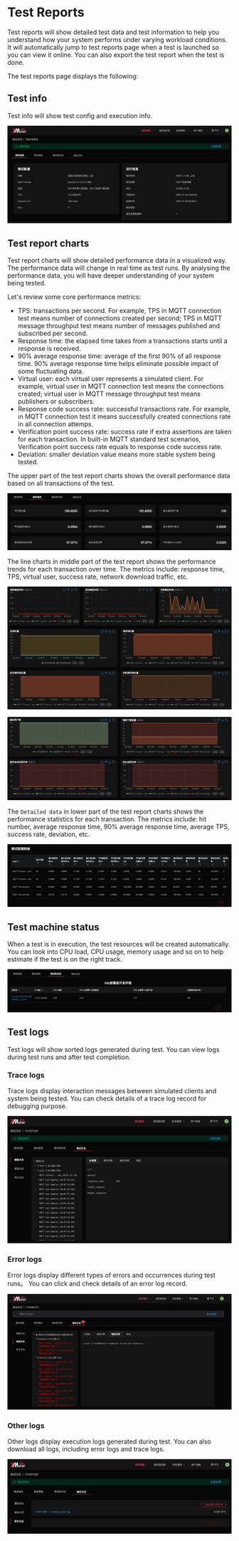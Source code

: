 # Test Reports

Test reports will show detailed test data and test information to help you understand how your system performs under varying workload conditions. It will automatically jump to test reports page when a test is launched so you can view it online. You can also export the test report when the test is done. 

The test reports page displays the following:

## Test info

Test info will show test config and execution info.

![test-info](../_assets/test_info.png)

## Test report charts

Test report charts will show detailed performance data in a visualized way. The performance data will change in real time as test runs. By analysing the performance data, you will have deeper understanding of your system being tested.

Let's review some core performance metrics: 

- TPS: transactions per second. For example, TPS in MQTT connection test means number of connections created per second; TPS in MQTT message throughput test means number of messages published and subscribed per second.
- Response time: the elapsed time takes from a transactions starts until a response is received.  
- 90% average response time: average of the first 90% of all response time. 90% average response time helps eliminate possible impact of some fluctuating data.
- Virtual user: each virtual user represents a simulated client. For example, virtual user in MQTT connection test means the connections created; virtual user in MQTT message throughput test means publishers or subscribers.
- Response code success rate: successful transactions rate. For example, in MQTT connection test it means successfully created connections rate in all connection attemps.
- Verification point success rate: success rate if extra assertions are taken for each transaction. In built-in MQTT standard test scenarios, Verification point success rate equals to response code success rate.
- Deviation: smaller deviation value means more stable system being tested.

The upper part of the test report charts shows the overall performance data based on all transactions of the test.

![test-overall](../_assets/test_overall.png)

The line charts in middle part of the test report shows the performance trends for each transaction over time. The metrics include: response time, TPS, virtual user, success rate, network download traffic, etc.

![test-charts](../_assets/test_charts_1.png)

![test-charts](../_assets/test_charts_2.png)

The `Detailed data` in lower part of the test report charts shows the performance statistics for each transaction. The metrics include: hit number, average response time, 90% average response time, average TPS, success rate, deviation, etc.

![test-fulldata](../_assets/test_fulldata.png)

## Test machine status

When a test is in execution, the test resources will be created automatically. You can look into CPU load, CPU usage, memory usage and so on to help estimate if the test is on the right track.

![test-machine](../_assets/test_machine.png)

## Test logs

Test logs will show sorted logs generated during test. You can view logs during test runs and after test completion.

### Trace logs

Trace logs display interaction messages between simulated clients and system being tested. You can check details of a trace log record for debugging purpose.

![trace-log](../_assets/trace_log.png)

### Error logs

Error logs display different types of errors and occurrences during test runs。 You can click and check details of an error log record.

![error-log](../_assets/error_log.png)

### Other logs

Other logs display execution logs generated during test. You can also download all logs, including error logs and trace logs. 

![other-log](../_assets/other_log.png)